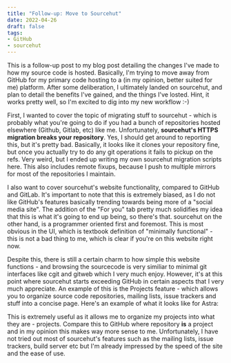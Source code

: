 ```yaml
---
title: "Follow-up: Move to Sourcehut"
date: 2022-04-26
draft: false
tags:
- GitHub
- sourcehut
---
```


This is a follow-up post to my blog post detailing the changes I've made to how my source code is hosted. <!--more--> Basically, I'm trying to
move away from GitHub for my primary code hosting to a (in my opinion, better suited for me) platform. After some deliberation, I
ultimately landed on sourcehut, and plan to detail the benefits I've gained, and the things I've losted. Hint, it works pretty well,
so I'm excited to dig into my new workflow :-)

First, I wanted to cover the topic of migrating stuff to sourcehut - which is probably what you're going to do if you had a bunch
of repositories hosted elsewhere (Github, Gitlab, etc) like me. Unfortunately, **sourcehut's HTTPS migration breaks your repository**.
Yes, I should get around to reporting this, but it's pretty bad. Basically, it looks like it clones your repository fine, but once
you actually try to do any git operations it fails to pickup on the refs. Very weird, but I ended up writing my own sourcehut
migration scripts here. This also includes remote fixups, because I push to multiple mirrors for most of the repositories I maintain.

I also want to cover sourcehut's website functionality, compared to GitHub and GitLab. It's important to note that this is extremely
biased, as I do not like GitHub's features basically trending towards being more of a "social media site". The addition of the "For you"
tab pretty much solidifies my idea that this is what it's going to end up being, so there's that. sourcehut on the other hand, is
a programmer oriented first and foremost. This is most obvious in the UI, which is textbook definition of "minimally functional" -
this is not a bad thing to me, which is clear if you're on this website right now.

Despite this, there is still a certain charm to how simple this website functions - and browsing the sourcecode is very similiar
to minimal git interfaces like cgit and gitweb which I very much enjoy. However, it's at this point where sourcehut starts exceeding
GitHub in certain aspects that I very much appreciate. An example of this is the Projects feature - which allows you to organize
source code repositories, mailing lists, issue trackers and stuff into a concise page. Here's an example of what it looks like
for Astra:

This is extremely useful as it allows me to organize my projects into what they are - projects. Compare this to GitHub where
repository **is** a project and in my opinion this makes way more sense to me. Unfortunately, I have not tried out most of
sourcehut's features such as the mailing lists, issue trackers, build server etc but I'm already impressed by the speed of the
site and the ease of use.
